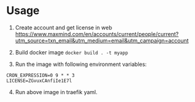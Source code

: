 # Usage
1. Create account and get license in web https://www.maxmind.com/en/accounts/current/people/current?utm_source=txn_email&utm_medium=email&utm_campaign=account
2. Build docker image
   `docker build . -t myapp`

3. Run the image with following environment variables:
```
CRON_EXPRESSION=0 9 * * 3
LICENSE=ZGvuxCAnfiIe1E7l
```
4. Run above image in traefik yaml.